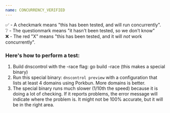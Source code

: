 ```yaml
---
name: CONCURRENCY_VERIFIED
---
```


✅  - A checkmark means "this has been tested, and will run concurrently".  
❔  - The questionmark means "it hasn't been tested, so we don't know"  
❌  - The red "X" means "this has been tested, and it will _not_ work concurrently".  


### Here's how to perform a test:

1. Build dnscontrol with the -race flag: go build -race (this makes a special binary)
2. Run this special binary: `dnscontrol preview` with a configuration that lists at least 4 domains using Porkbun. More domains is better.
3. The special binary runs much slower (1/10th the speed) because it is doing a lot of checking. 
If it reports problems, the error message will indicate where the problem is. 
It might not be 100% accurate, but it will be in the right area.
